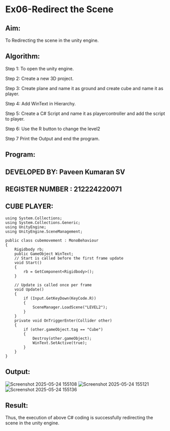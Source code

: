 # Ex06-Redirect the Scene

## Aim:
To Redirecting the scene in the unity engine.

## Algorithm:
Step 1:
To open the unity engine.

Step 2:
Create a new 3D project.

Step 3:
Create plane and name it as ground and create cube and name it as player.

Step 4:
Add WinText in Hierarchy.

Step 5:
Create a C# Script and name it as playercontroller and add the script to player.

Step 6:
Use the R button to change the level2

Step 7
Print the Output and end the program.

## Program:
## DEVELOPED BY: Paveen Kumaran SV
## REGISTER NUMBER : 212224220071

## CUBE PLAYER:

```
using System.Collections;
using System.Collections.Generic;
using UnityEngine;
using UnityEngine.SceneManagement;

public class cubemovement : MonoBehaviour
{
    Rigidbody rb;
    public GameObject WinText;
    // Start is called before the first frame update
    void Start()
    {
        rb = GetComponent<Rigidbody>();
    }

    // Update is called once per frame
    void Update()
    {
        if (Input.GetKeyDown(KeyCode.R))
        {
            SceneManager.LoadScene("LEVEL2");
        }
    }
    private void OnTriggerEnter(Collider other)
    {
        if (other.gameObject.tag == "Cube")
        {
            Destroy(other.gameObject);
            WinText.SetActive(true);
        }
    }
}

```
## Output:
![Screenshot 2025-05-24 155108](https://github.com/user-attachments/assets/624690af-36dc-4aef-b862-e1905e8e938c)
![Screenshot 2025-05-24 155121](https://github.com/user-attachments/assets/9c5a603a-69d8-43f7-946d-c79e9ed75504)
![Screenshot 2025-05-24 155136](https://github.com/user-attachments/assets/0d80262e-85ef-47f0-8ddc-fa57d5228b08)

## Result:

Thus, the execution of above C# coding is successfully redirecting the scene in the unity engine.
